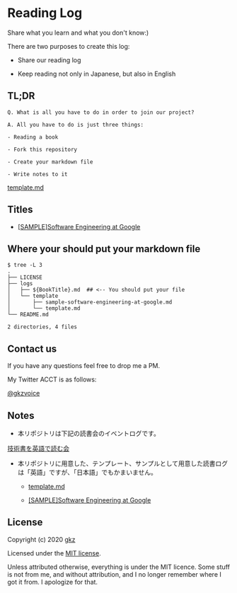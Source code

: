# Reading Log

Share what you learn and what you don't know:)

There are two purposes to create this log:

- Share our reading log

- Keep reading not only in Japanese, but also in English

## TL;DR

```
Q. What is all you have to do in order to join our project?

A. All you have to do is just three things:

- Reading a book
  
- Fork this repository

- Create your markdown file

- Write notes to it
```

[template.md](logs/template/template.md)

## Titles

- [[SAMPLE]Software Engineering at Google](logs/template/sample-software-engineering-at-google.md)


## Where your should put your markdown file

```
$ tree -L 3
.
├── LICENSE
├── logs
│   ├── ${BookTitle}.md  ## <-- You should put your file
│   └── template
│       ├── sample-software-engineering-at-google.md
│       └── template.md
└── README.md

2 directories, 4 files
```


## Contact us

If you have any questions feel free to drop me a PM.

My Twitter ACCT is as follows:

[@gkzvoice](https://twitter.com/gkzvoice)

## Notes

- 本リポジトリは下記の読書会のイベントログです。

[技術書を英語で読む会](https://reading.connpass.com/)

- 本リポジトリに用意した、テンプレート、サンプルとして用意した読書ログは「英語」ですが、「日本語」でもかまいません。

  - [template.md](logs/template/template.md)

  - [[SAMPLE]Software Engineering at Google](logs/template/sample-software-engineering-at-google.md)


## License

Copyright (c) 2020 [gkz](https://gkz.mit-license.org/2020)

Licensed under the [MIT license](LICENSE).

Unless attributed otherwise, everything is under the MIT licence. 
Some stuff is not from me, and without attribution, and I no longer remember where I got it from. 
I apologize for that.


 
